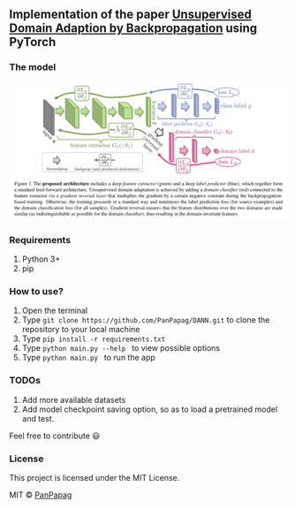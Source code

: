 ## Implementation of the paper [Unsupervised Domain Adaption by Backpropagation](https://arxiv.org/pdf/1409.7495.pdf) using PyTorch

### The model
![](https://github.com/PanPapag/DANN/blob/master/model.png)

### Requirements
1. Python 3+
2. pip

### How to use?
1. Open the terminal
2. Type ```git clone https://github.com/PanPapag/DANN.git``` 
   to clone the repository to your local machine
3. Type ```pip install -r requirements.txt```
4. Type ```python main.py --help ``` to view possible options
5. Type ```python main.py ``` to run the app

### TODOs
1. Add more available datasets
2. Add model checkpoint saving option, so as to load a pretrained model and test.

Feel free to contribute :smiley:

### License
This project is licensed under the MIT License.

MIT © [PanPapag]()

